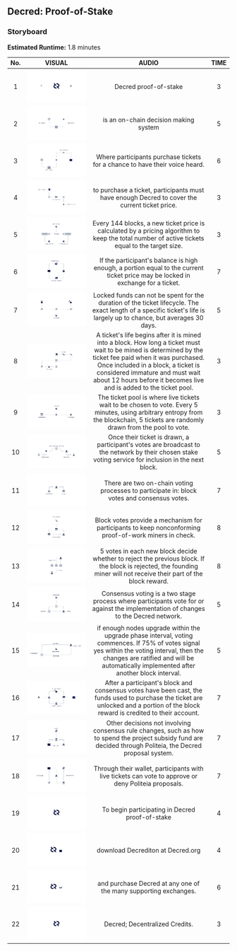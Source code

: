 ## Decred: Proof-of-Stake

### Storyboard
**Estimated Runtime:** 1.8 minutes

No. | VISUAL | AUDIO | TIME
:-: | :----: | :---: | :--:
1 | ![Shot 1](../decredStakeVoting/img/shot_1.svg) | Decred proof-of-stake | 3 
2 | ![Shot 2](../decredStakeVoting/img/shot_2.svg) | is an on-chain decision making system | 5 
3 | ![Shot 3](../decredStakeVoting/img/shot_3.svg) | Where participants purchase tickets for a chance to have their voice heard. | 6 
4 | ![Shot 4](../decredStakeVoting/img/shot_4.svg) | to purchase a ticket, participants must have enough Decred to cover the current ticket price. | 3 
5 | ![Shot 5](../decredStakeVoting/img/shot_5.svg) | Every 144 blocks, a new ticket price is calculated by a pricing algorithm to keep the total number of active tickets equal to the target size. | 3 
6 | ![Shot 6](../decredStakeVoting/img/shot_6.svg) | If the participant's balance is high enough, a portion equal to the current ticket price may be locked in exchange for a ticket. | 7
7 | ![Shot 7](../decredStakeVoting/img/shot_7.svg) | Locked funds can not be spent for the duration of the ticket lifecycle. The exact length of a specific ticket's life is largely up to chance, but averages 30 days. | 5 
8 | ![Shot 8](../decredStakeVoting/img/shot_8.svg) | A ticket's life begins after it is mined into a block. How long a ticket must wait to be mined is determined by the ticket fee paid when it was purchased. Once included in a block, a ticket is considered immature and must wait about 12 hours before it becomes live and is added to the ticket pool. | 3 
9 |  ![Shot 9](../decredStakeVoting/img/shot_9.svg) | The ticket pool is where live tickets wait to be chosen to vote. Every 5 minutes, using arbitrary entropy from the blockchain, 5 tickets are randomly drawn from the pool to vote. | 3
10 | ![Shot 10](../decredStakeVoting/img/shot_10.svg) | Once their ticket is drawn, a participant's votes are broadcast to the network by their chosen stake voting service for inclusion in the next block. | 5
11 | ![Shot 11](../decredStakeVoting/img/shot_11.svg) | There are two on-chain voting processes to participate in: block votes and consensus votes. | 7 
12 | ![Shot 12](../decredStakeVoting/img/shot_12.svg) | Block votes provide a mechanism for participants to keep nonconforming proof-of-work miners in check. | 8 
13 | ![Shot 13](../decredStakeVoting/img/shot_13.svg) | 5 votes in each new block decide whether to reject the previous block. If the block is rejected, the founding miner will not receive their part of the block reward. | 8 
14 | ![Shot 14](../decredStakeVoting/img/shot_14.svg) | Consensus voting is a two stage process where participants vote for or against the implementation of changes to the Decred network. | 5 
15 | ![Shot 15](../decredStakeVoting/img/shot_15.svg) | if enough nodes upgrade within the upgrade phase interval, voting commences. If 75% of votes signal yes within the voting interval, then the changes are ratified and will be automatically implemented after another block interval. | 5 
16 | ![Shot 16](../decredStakeVoting/img/shot_16.svg) | After a participant's block and consensus votes have been cast, the funds used to purchase the ticket are unlocked and a portion of the block reward is credited to their account. | 7
17 |  ![Shot 17](../decredStakeVoting/img/shot_17.svg) | Other decisions not involving consensus rule changes, such as how to spend the project subsidy fund are decided through Politeia, the Decred proposal system. | 7 
18 |  ![Shot 18](../decredStakeVoting/img/shot_18.svg) | Through their wallet, participants with live tickets can vote to approve or deny Politeia proposals. | 7 
19 | ![Shot 19](../decredStakeVoting/img/shot_19.svg) | To begin participating in Decred proof-of-stake | 4 
20 |  ![Shot 20](../decredStakeVoting/img/shot_20.svg) | download Decrediton at Decred.org  | 4 
21 |  ![Shot 21](../decredStakeVoting/img/shot_21.svg) | and purchase Decred at any one of the many supporting exchanges. | 6
22 | ![Shot 22](../decredStakeVoting/img/shot_22.svg) | Decred; Decentralized Credits. | 3
